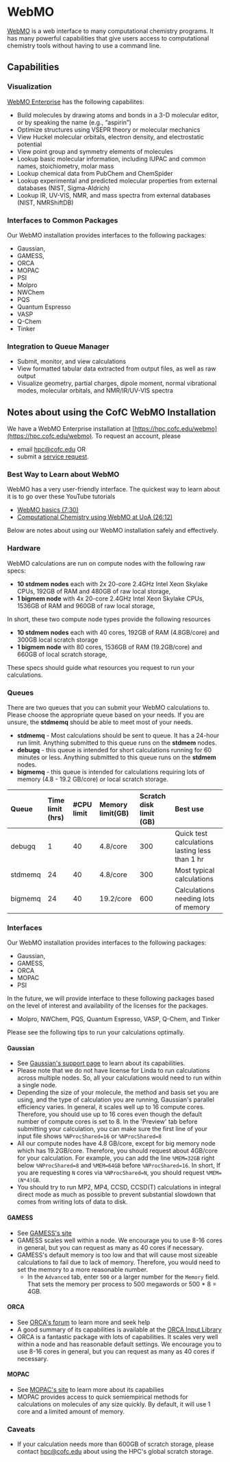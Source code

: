 # WebMO

[WebMO](https://www.webmo.net) is a web interface to many computational chemistry programs. It has many powerful capabilities that give users access to computational chemistry tools without having to use a command line.

## Capabilities

### Visualization

[WebMO Enterprise](https://www.webmo.net/enterprise/index.html) has the following capabilites:

* Build molecules by drawing atoms and bonds in a 3-D molecular editor, or by speaking the name \(e.g., “aspirin”\)
* Optimize structures using VSEPR theory or molecular mechanics
* View Huckel molecular orbitals, electron density, and electrostatic potential
* View point group and symmetry elements of molecules
* Lookup basic molecular information, including IUPAC and common names, stoichiometry, molar mass
* Lookup chemical data from PubChem and ChemSpider
* Lookup experimental and predicted molecular properties from external databases \(NIST, Sigma-Aldrich\)
* Lookup IR, UV-VIS, NMR, and mass spectra from external databases \(NIST, NMRShiftDB\)

### Interfaces to Common Packages

Our WebMO installation provides interfaces to the following packages:

* Gaussian,
* GAMESS,
* ORCA
* MOPAC
* PSI
* Molpro
* NWChem
* PQS
* Quantum Espresso
* VASP
* Q-Chem
* Tinker

### Integration to Queue Manager

* Submit, monitor, and view calculations
* View formatted tabular data extracted from output files, as well as raw output
* Visualize geometry, partial charges, dipole moment, normal vibrational modes, molecular orbitals, and NMR/IR/UV-VIS spectra

## Notes about using the CofC WebMO Installation

We have a WebMO Enterprise installation at [https://hpc.cofc.edu/webmo](https://hpc.cofc.edu/webmo). To request an account, please

* email [hpc@cofc.edu](mailto:hpc@cofc.edu) OR
* submit a [service request](https://cofc.teamdynamix.com/TDClient/Requests/ServiceDet?ID=35085).

### Best Way to Learn about WebMO

WebMO has a very user-friendly interface. The quickest way to learn about it is to go over these YouTube tutorials

* [WebMO basics \(7:30\)](https://www.youtube.com/watch?v=X_JbEtytasE)
* [Computational Chemistry using WebMO at UoA \(26:12\)](https://www.youtube.com/watch?v=iZqYmd10mgg)

Below are notes about using our WebMO installation safely and effectively.

### Hardware

WebMO calculations are run on compute nodes with the following raw specs:

* **10 stdmem nodes** each with 2x 20-core 2.4GHz Intel Xeon Skylake CPUs, 192GB of RAM and 480GB of raw local storage,
* **1 bigmem node** with 4x 20-core 2.4GHz  Intel Xeon Skylake CPUs, 1536GB of RAM and 960GB of raw local storage,

In short, these two compute node types provide the following resources

* **10 stdmem nodes** each with 40 cores, 192GB of RAM \(4.8GB/core\) and 300GB local scratch storage
* **1 bigmem node** with 80 cores, 1536GB of RAM \(19.2GB/core\) and 660GB of local scratch storage,

These specs should guide what resources you request to run your calculations.

### Queues

There are two queues that you can submit your WebMO calculations to. Please choose the appropriate queue based on your needs. If you are unsure, the **stdmemq** should be able to meet most of your needs.

* **stdmemq** - Most calculations should be sent to queue. It has a 24-hour run limit. Anything submitted to this queue runs on the **stdmem** nodes.
* **debugq** - this queue is intended for short calculations running for 60 minutes or less. Anything submitted to this queue runs on the **stdmem** nodes.
* **bigmemq** - this queue is intended for calculations requiring lots of memory \(4.8 - 19.2 GB/core\) or local scratch storage.

| Queue | Time limit \(hrs\) | \#CPU limit | Memory limit\(GB\) | Scratch disk limit \(GB\) | Best use |
| :--- | :--- | :--- | :--- | :--- | :--- |
| debugq | 1 | 40 | 4.8/core | 300 | Quick test calculations lasting less than 1 hr |
| stdmemq | 24 | 40 | 4.8/core | 300 | Most typical calculations |
| bigmemq | 24 | 40 | 19.2/core | 600 | Calculations needing lots of memory |

### Interfaces

Our WebMO installation provides interfaces to the following packages:

* Gaussian,
* GAMESS,
* ORCA
* MOPAC
* PSI

In the future, we will provide interface to these following packages based on the level of interest and availability of the licenses for the packages.

* Molpro, NWChem, PQS, Quantum Espresso, VASP, Q-Chem, and Tinker

Please see the following tips to run your calculations optimally.

#### Gaussian

* See [Gaussian's support page](http://gaussian.com/techsupport) to learn about its capabilities.
* Please note that we do not have license for Linda to run calculations across multiple nodes. So, all your calculations would need to run within a single node.
* Depending the size of your molecule, the method and basis set you are using, and the type of calculation you are running, Gaussian's parallel efficiency varies. In general, it scales well up to 16 compute cores. Therefore, you should use up to 16 cores even though the default number of compute cores is set to 8. In the 'Preview' tab before submitting your calculation, you can make sure the first line of your input file shows `%NProcShared=16` or `%NProcShared=8`
* All our compute nodes have 4.8 GB/core, except for big memory node which has 19.2GB/core. Therefore, you should request about 4GB/core for your calculation. For example, you can add the line `%MEM=32GB` right below `%NProcShared=8` and `%MEM=64GB` before `%NProcShared=16`. In short, If you are requesting `N` cores via `%NProcShared=N`, you should request `%MEM=(N*4)GB`.
* You should try to run MP2, MP4, CCSD, CCSD\(T\) calculations in integral direct mode as much as possible to prevent substantial slowdown that comes from writing lots of data to disk.

#### GAMESS

* See [GAMESS's site](https://www.msg.chem.iastate.edu/gamess/)
* GAMESS scales well within a node. We encourage you to use 8-16 cores in general, but you can request as many as 40 cores if necessary.
* GAMESS's default memory is too low and that will cause most sizeable calculations to fail due to lack of memory. Therefore, you would need to set the memory to a more reasonable number.
  * In the `Advanced` tab, enter `500` or a larger number for the `Memory` field. That sets the memory per process to 500 megawords or 500 \* 8 = 4GB.

#### ORCA

* See [ORCA's forum](https://orcaforum.kofo.mpg.de) to learn more and seek help
* A good summary of its capabilities is available at the [ORCA Input Library](https://sites.google.com/site/orcainputlibrary/home)
* ORCA is a fantastic package with lots of capabilities. It scales very well within a node and has reasonable default settings. We encourage you to use 8-16 cores in general, but you can request as many as 40 cores if necessary.

#### MOPAC

* See [MOPAC's site](http://openmopac.net) to learn more about its capabilies
* MOPAC provides access to quick semiempirical methods for calculations on molecules of any size quickly. By default, it will use 1 core and a limited amount of memory.

### Caveats

* If your calculation needs more than 600GB of scratch storage, please contact [hpc@cofc.edu](mailto:hpc@cofc.edu) about using the HPC's global scratch storage.

